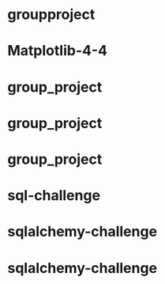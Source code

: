 # groupproject
# Matplotlib-4-4
# group_project
# group_project
# group_project
# sql-challenge
# sqlalchemy-challenge
# sqlalchemy-challenge
